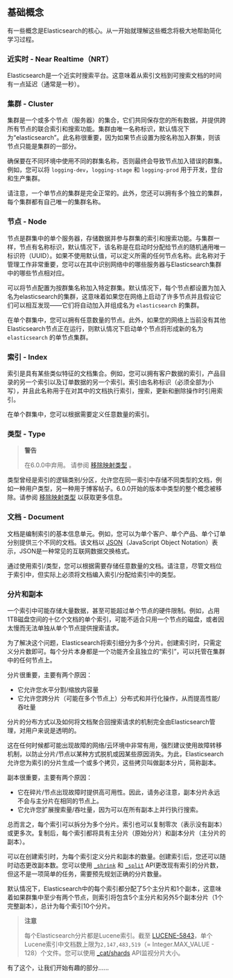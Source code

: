 ## 基础概念

有一些概念是Elasticsearch的核心。从一开始就理解这些概念将极大地帮助简化学习过程。

### 近实时 - Near Realtime（NRT）
Elasticsearch是一个近实时搜索平台。这意味着从索引文档到可搜索文档的时间有一点延迟（通常是一秒）。

### 集群 - Cluster
集群是一个或多个节点（服务器）的集合，它们共同保存您的所有数据，并提供跨所有节点的联合索引和搜索功能。集群由唯一名称标识，默认情况下为“elasticsearch”。此名称很重要，因为如果节点设置为按名称加入群集，则该节点只能是集群的一部分。

确保要在不同环境中使用不同的群集名称，否则最终会导致节点加入错误的群集。例如，您可以将 `logging-dev`，`logging-stage` 和 `logging-prod` 用于开发，登台和生产集群。

请注意，一个单节点的集群是完全正常的。此外，您还可以拥有多个独立的集群，每个集群都有自己唯一的集群名称。

### 节点 - Node
节点是群集中的单个服务器，存储数据并参与群集的索引和搜索功能。与集群一样，节点有名称标识，默认情况下，该名称是在启动时分配给节点的随机通用唯一标识符（UUID）。如果不使用默认值，可以定义所需的任何节点名称。此名称对于管理工作非常重要，您可以在其中识别网络中的哪些服务器与Elasticsearch集群中的哪些节点相对应。

可以将节点配置为按群集名称加入特定群集。默认情况下，每个节点都设置为加入名为elasticsearch的集群，这意味着如果您在网络上启动了许多节点并且假设它们可以相互发现——它们将自动加入并组成名为 `elasticsearch` 的集群。

在单个群集中，您可以拥有任意数量的节点。此外，如果您的网络上当前没有其他Elasticsearch节点正在运行，则默认情况下启动单个节点将形成新的名为 `elasticsearch` 的单节点集群。

### 索引 - Index
索引是具有某些类似特征的文档集合。例如，您可以拥有客户数据的索引，产品目录的另一个索引以及订单数据的另一个索引。索引由名称标识（必须全部为小写），并且此名称用于在对其中的文档执行索引，搜索，更新和删除操作时引用索引。

在单个群集中，您可以根据需要定义任意数量的索引。

### 类型 - Type
> **警告**
>
> 在6.0.0中弃用。
> 请参阅 [移除映射类型](../12-Mapping/Removal-of-mapping-types.md) 。

类型曾经是索引的逻辑类别/分区，允许您在同一索引中存储不同类型的文档，例如一种用户类型，另一种用于博客帖子。6.0.0开始的版本中类型的整个概念被移除。请参阅 [移除映射类型](../12-Mapping/Removal-of-mapping-types.md) 以获取更多信息。

### 文档 - Document
文档是编制索引的基本信息单元。例如，您可以为单个客户、单个产品、单个订单分别提供三个不同的文档。该文档以 [JSON](http://json.org)（JavaScript Object Notation）表示，JSON是一种常见的互联网数据交换格式。

通过使用索引/类型，您可以根据需要存储任意数量的文档。请注意，尽管文档位于索引中，但实际上必须将文档编入索引/分配给索引中的类型。

### 分片和副本
一个索引中可能存储大量数据，甚至可能超过单个节点的硬件限制。例如，占用1TB磁盘空间的十亿个文档的单个索引，可能不适合只用一个节点的磁盘，或者因太慢而无法单独从单个节点提供搜索请求。

为了解决这个问题，Elasticsearch将索引细分为多个分片。创建索引时，只需定义分片数即可。每个分片本身都是一个功能齐全且独立的“索引”，可以托管在集群中的任何节点上。

分片很重要，主要有两个原因：

- 它允许您水平分割/缩放内容量
- 它允许您跨分片（可能在多个节点上）分布式和并行化操作，从而提高性能/吞吐量

分片的分布方式以及如何将文档聚合回搜索请求的机制完全由Elasticsearch管理，对用户来说是透明的。

这在任何时候都可能出现故障的网络/云环境中非常有用，强烈建议使用故障转移机制，以防止分片/节点以某种方式脱机或因某些原因消失。为此，Elasticsearch允许您为索引的分片生成一个或多个拷贝，这些拷贝叫做副本分片，简称副本。

副本很重要，主要有两个原因：

- 它在碎片/节点出现故障时提供高可用性。因此，请务必注意，副本分片永远不会与主分片在相同的节点上。
- 它允许您扩展搜索量/吞吐量，因为可以在所有副本上并行执行搜索。

总而言之，每个索引可以拆分为多个分片。索引也可以复制零次（表示没有副本）或更多次。复制后，每个索引都将具有主分片（原始分片）和副本分片（主分片的副本）。

可以在创建索引时，为每个索引定义分片和副本的数量。创建索引后，您还可以随时动态更改副本数。您可以使用 [`_shrink`](../08-Indices-APIs/Shrink-Index.md) 和 [`_split`](../08-Indices-APIs/Split-Index.md) API更改现有索引的分片数，但这不是一项简单的任务，需要预先规划正确的分片数量。

默认情况下，Elasticsearch中的每个索引都分配了5个主分片和1个副本，这意味着如果群集中至少有两个节点，则索引将包含5个主分片和另外5个副本分片（1个完整副本），总计为每个索引10个分片。

> **注意**
>
> 每个Elasticsearch分片都是Lucene索引。截至 [LUCENE-5843](https://issues.apache.org/jira/browse/LUCENE-5843)，单个Lucene索引中文档数上限为`2,147,483,519`（= Integer.MAX_VALUE  -  128）个文件。您可以使用 [_cat/shards](../09-cat-APIs/cat-shards.md) API监视分片大小。

有了这个，让我们开始有趣的部分......
